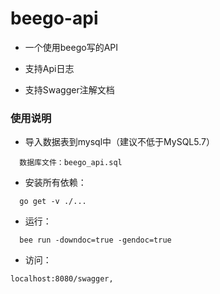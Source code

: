 # beego-api

- 一个使用beego写的API

- 支持Api日志

- 支持Swagger注解文档

### 使用说明

- 导入数据表到mysql中（建议不低于MySQL5.7）

```
  数据库文件：beego_api.sql
```

- 安装所有依赖：

```
  go get -v ./...   
```
- 运行：  
```
  bee run -downdoc=true -gendoc=true
```

- 访问：
```
localhost:8080/swagger,
```
